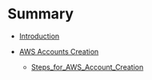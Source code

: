 # Summary

- [Introduction](../README.md)

- [AWS Accounts Creation](AWS_Account_Creation/README.md)
    - [Steps_for_AWS_Account_Creation](AWS_Account_Creation/Steps_for_AWS_Account_Creation.md)


